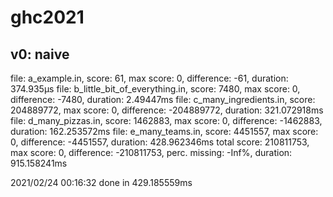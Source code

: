 # ghc2021

## v0: naive

file: a_example.in, score: 61, max score: 0, difference: -61, duration: 374.935µs
file: b_little_bit_of_everything.in, score: 7480, max score: 0, difference: -7480, duration: 2.49447ms
file: c_many_ingredients.in, score: 204889772, max score: 0, difference: -204889772, duration: 321.072918ms
file: d_many_pizzas.in, score: 1462883, max score: 0, difference: -1462883, duration: 162.253572ms
file: e_many_teams.in, score: 4451557, max score: 0, difference: -4451557, duration: 428.962346ms
total
score: 210811753, max score: 0, difference: -210811753, perc. missing: -Inf%, duration: 915.158241ms

2021/02/24 00:16:32 done in  429.185559ms



